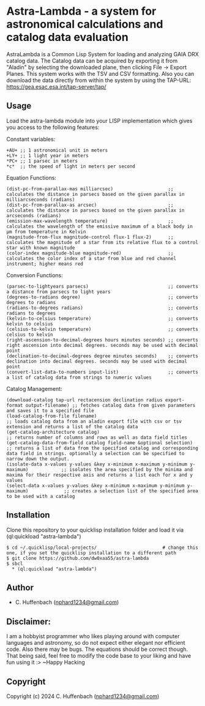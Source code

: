 # Astra-Lambda - a system for astronomical calculations and catalog data evaluation
AstraLambda is a Common Lisp System for loading and analyzing GAIA DRX catalog data. 
The Catalog data can be acquired by exporting it from "Aladin" by selecting the downloaded plane, then clicking File → Export Planes. 
This system works with the TSV and CSV formatting. 
Also you can download the data directly from within the system by using the TAP-URL: https://gea.esac.esa.int/tap-server/tap/

## Usage
Load the astra-lambda module into your LISP implementation which gives you access to the following features:

Constant variables:
```
+AU+ ;; 1 astronomical unit in meters
+LY+ ;; 1 light year in meters
*PC+ ;; 1 parsec in meters
*c*  ;; the speed of light in meters per second
```

Equation Functions:
```
(dist-pc-from-parallax-mas milliarcsec)                    ;; calculates the distance in parsecs based on the given parallax in milliarcseconds (radians)
(dist-pc-from-parallax-as arcsec)                          ;; calculates the distance in parsecs based on the given parallax in arcseconds (radians)
(emission-max-wavelength temperature)                      ;; calculates the wavelength of the emissive maximum of a black body in µm from temperature in Kelvin
(magnitude-from-flux magnitude-control flux-1 flux-2)      ;; calculates the magnitude of a star from its relative flux to a control star with known magnitude
(color-index magnitude-blue magnitude-red)                 ;; calculates the color index of a star from blue and red channel instrument; higher means red
```

Conversion Functions:
```
(parsec-to-lightyears parsecs)                             ;; converts a distance from parsecs to light years
(degrees-to-radians degree)                                ;; converts degrees to radians
(radians-to-degrees radians)                               ;; converts radians to degrees
(kelvin-to-celsius temperature)                            ;; converts kelvin to celsius
(celsius-to-kelvin temperature)                            ;; converts celsius to kelvin
(right-ascension-to-decimal-degrees hours minutes seconds) ;; converts right ascension into decimal degrees. seconds may be used with decimal point
(declination-to-decimal-degrees degree minutes seconds)    ;; converts declination into decimal degrees. seconds may be used with decimal point
(convert-list-data-to-numbers input-list)                  ;; converts a list of catalog data from strings to numeric values
```

Catalog Management:
```
(download-catalog tap-url rectacension declination radius export-format output-filename) ;; fetches catalog data from given parameters and saves it to a specified file
(load-catalog-from-file filename)                                                        ;; loads catalog data from an aladin export file with csv or tsv extension and returns a list of the catalog data
(get-catalog-architecture catalog)                                                       ;; returns number of columns and rows as well as data field titles
(get-catalog-data-from-field catalog field-name &optional selection)                     ;; returns a list of data from the specified catalog and corresponding data field in strings. optionally a selection can be specified to narrow down the output.
(isolate-data x-values y-values &key x-minimum x-maximum y-minimum y-maximum)            ;; isolates the area specified by the minima and maxima for their respective axis and returns a list each for x and y values
(select-data x-values y-values &key x-minimum x-maximum y-minimum y-maximum)             ;; creates a selection list of the specified area to be used with a catalog
```
## Installation
Clone this repository to your quicklisp installation folder and load it via (ql:quickload "astra-lambda")

```
$ cd ~/.quicklisp/local-projects/                        # change this one, if you set the quicklisp installation to a different path
$ git clone https://github.com/dw0xaa55/astra-lambda
$ sbcl
  * (ql:quickload "astra-lambda")
```

## Author

* C. Huffenbach (nphard1234@gmail.com)

## Disclaimer:

I am a hobbyist programmer who likes playing around with computer languages and astronomy, so do not expect either elegant nor efficient code. 
Also there may be bugs. The equations should be correct  though. That being said, feel free to modify the code base to your liking and have fun using it :>
~Happy Hacking 

## Copyright

Copyright (c) 2024 C. Huffenbach (nphard1234@gmail.com)

